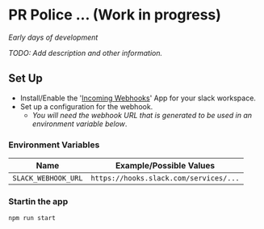 # PR Police ... (Work in progress)

_Early days of development_

_TODO: Add description and other information._

## Set Up

- Install/Enable the '[Incoming Webhooks](https://slack.com/apps/A0F7XDUAZ-incoming-webhooks)' App for your slack workspace.
- Set up a configuration for the webhook.
    - _You will need the webhook URL that is generated to be used in an environment variable below_.

### Environment Variables

| Name | Example/Possible Values |
| ------------ | ------------- |
| `SLACK_WEBHOOK_URL` | `https://hooks.slack.com/services/...`

### Startin the app

`npm run start`
